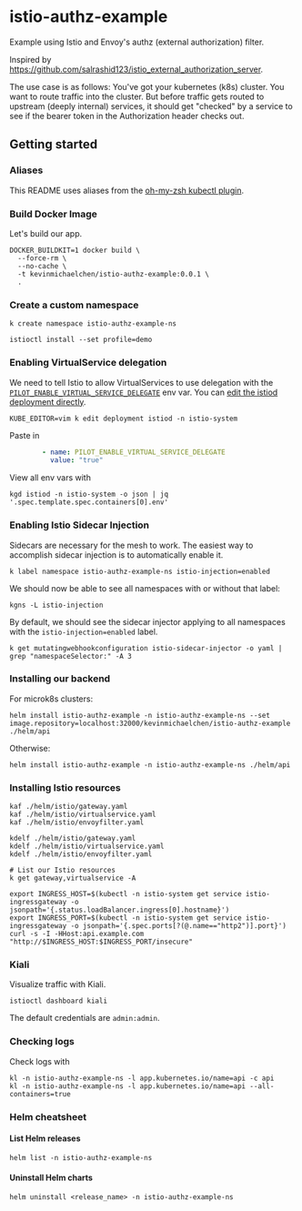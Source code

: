 # istio-authz-example
Example using Istio and Envoy's authz (external authorization) filter.

Inspired by https://github.com/salrashid123/istio_external_authorization_server.

The use case is as follows:
You've got your kubernetes (k8s) cluster.
You want to route traffic into the cluster.
But before traffic gets routed to upstream (deeply internal) services,
it should get "checked" by a service to see if the bearer token in the 
Authorization header checks out.

## Getting started
### Aliases
This README uses aliases from the [oh-my-zsh kubectl plugin](https://github.com/ohmyzsh/ohmyzsh/tree/master/plugins/kubectl).
### Build Docker Image
Let's build our app.

```
DOCKER_BUILDKIT=1 docker build \
  --force-rm \
  --no-cache \
  -t kevinmichaelchen/istio-authz-example:0.0.1 \
  .
```

### Create a custom namespace
```
k create namespace istio-authz-example-ns

istioctl install --set profile=demo
```

### Enabling VirtualService delegation
We need to tell Istio to allow VirtualServices to use delegation with the [`PILOT_ENABLE_VIRTUAL_SERVICE_DELEGATE`](https://istio.io/latest/docs/reference/commands/pilot-agent/#envvars) env var.
You can [edit the istiod deployment directly](https://discuss.istio.io/t/try-to-create-a-delegate-virtual-service-but-got-error-configuration-invalid-virtual-service-must-have-at-least-one-host/7133/4).
```
KUBE_EDITOR=vim k edit deployment istiod -n istio-system
```
Paste in
```yaml
        - name: PILOT_ENABLE_VIRTUAL_SERVICE_DELEGATE
          value: "true"
```
View all env vars with
```
kgd istiod -n istio-system -o json | jq '.spec.template.spec.containers[0].env'
```

### Enabling Istio Sidecar Injection
Sidecars are necessary for the mesh to work.
The easiest way to accomplish sidecar injection is to automatically enable it.
```
k label namespace istio-authz-example-ns istio-injection=enabled
```

We should now be able to see all namespaces with or without that label:
```
kgns -L istio-injection
```

By default, we should see the sidecar injector applying to all namespaces with the `istio-injection=enabled` label.
```
k get mutatingwebhookconfiguration istio-sidecar-injector -o yaml | grep "namespaceSelector:" -A 3
```

### Installing our backend
For microk8s clusters:
```
helm install istio-authz-example -n istio-authz-example-ns --set image.repository=localhost:32000/kevinmichaelchen/istio-authz-example ./helm/api
```

Otherwise:
```
helm install istio-authz-example -n istio-authz-example-ns ./helm/api
```

### Installing Istio resources
```
kaf ./helm/istio/gateway.yaml
kaf ./helm/istio/virtualservice.yaml
kaf ./helm/istio/envoyfilter.yaml

kdelf ./helm/istio/gateway.yaml
kdelf ./helm/istio/virtualservice.yaml
kdelf ./helm/istio/envoyfilter.yaml

# List our Istio resources
k get gateway,virtualservice -A

export INGRESS_HOST=$(kubectl -n istio-system get service istio-ingressgateway -o jsonpath='{.status.loadBalancer.ingress[0].hostname}')
export INGRESS_PORT=$(kubectl -n istio-system get service istio-ingressgateway -o jsonpath='{.spec.ports[?(@.name=="http2")].port}')
curl -s -I -HHost:api.example.com "http://$INGRESS_HOST:$INGRESS_PORT/insecure"
```

### Kiali
Visualize traffic with Kiali.
```
istioctl dashboard kiali
```
The default credentials are `admin:admin`.

### Checking logs
Check logs with
```
kl -n istio-authz-example-ns -l app.kubernetes.io/name=api -c api
kl -n istio-authz-example-ns -l app.kubernetes.io/name=api --all-containers=true
```

### Helm cheatsheet
#### List Helm releases
```
helm list -n istio-authz-example-ns
```

#### Uninstall Helm charts
```
helm uninstall <release_name> -n istio-authz-example-ns
```
